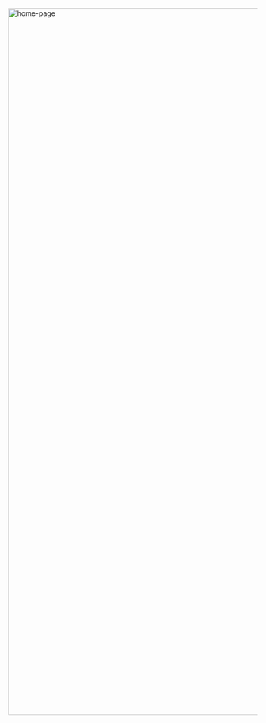 <img width="1427" alt="home-page" src="https://github.com/EsinEraslann/nefa--web-app/assets/153627055/b7ef1b12-3754-41bd-b39a-7bc4174716c1">
